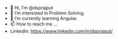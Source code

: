 - 👋 Hi, I’m @dsprajput
- 👀 I’m interested in Problem Solving.
- 🌱 I’m currently learning Angular.
- 📫 How to reach me ...
- LinkedIn: https://www.linkedin.com/in/dsprajput/
<!---
dsprajput/dsprajput is a ✨ special ✨ repository because its `README.md` (this file) appears on your GitHub profile.
You can click the Preview link to take a look at your changes.
--->
